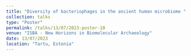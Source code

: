 ```yaml
---
title: "Diversity of bacteriophages in the ancient human microbiome "
collection: talks
type: "Poster"
permalink: /talks/13/07/2023-poster-10
venue: "ISBA - New Horizons in Biomolecular Archaeology"
date: 13/07/2023
location: "Tartu, Estonia"
---
```

